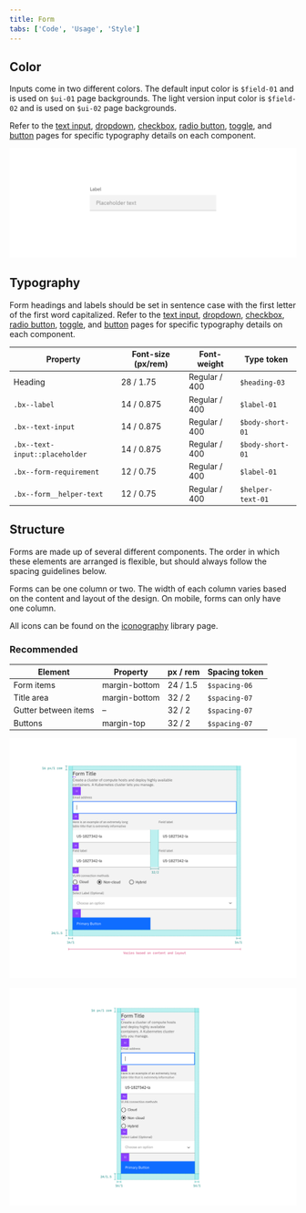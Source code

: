```yaml
---
title: Form
tabs: ['Code', 'Usage', 'Style']
---
```


## Color

Inputs come in two different colors. The default input color is `$field-01` and is used on `$ui-01` page backgrounds. The light version input color is `$field-02` and is used on `$ui-02` page backgrounds.

Refer to the [text input](/components/text-input), [dropdown](/components/dropdown), [checkbox](/components/checkbox), [radio button](/components/radio-button), [toggle](/component/toggle), and [button](/component/button) pages for specific typography details on each component.

<image-component fixed="default" caption="Example of light fields with $field-02 (left) and the default version with $field-01 (right)">

![Example of form fields in the two colors](images/form-style-3.png)

</image-component>

## Typography

Form headings and labels should be set in sentence case with the first letter of the first word capitalized. Refer to the [text input](/components/text-input), [dropdown](/components/dropdown), [checkbox](/components/checkbox), [radio button](/components/radio-button), [toggle](/component/toggle), and [button](/component/button) pages for specific typography details on each component.

| Property                       | Font-size (px/rem) | Font-weight     | Type token          |
| ------------------------------ | ------------------ | --------------- | ------------------- |
| Heading                        | 28 / 1.75          | Regular / 400   | `$heading-03`       |
| `.bx--label`                   | 14 / 0.875         | Regular / 400   | `$label-01`         |
| `.bx--text-input`              | 14 / 0.875         | Regular / 400   | `$body-short-01`    |
| `.bx--text-input::placeholder` | 14 / 0.875         | Regular / 400   | `$body-short-01`    |
| `.bx--form-requirement`        | 12 / 0.75          | Regular / 400   | `$label-01`         |
| `.bx--form__helper-text`       | 12 / 0.75          | Regular / 400   | `$helper-text-01` |

## Structure

Forms are made up of several different components. The order in which these elements are arranged is flexible, but should always follow the spacing guidelines below.

Forms can be one column or two. The width of each column varies based on the content and layout of the design. On mobile, forms can only have one column.

All icons can be found on the [iconography](/guidelines/iconography/library) library page.

### Recommended

| Element        | Property      | px / rem  | Spacing token |
| -------------------- | ------------- | --------- | ------------- |
| Form items           | margin-bottom | 24 / 1.5  | `$spacing-06` |
| Title area           | margin-bottom | 32 / 2    | `$spacing-07` |
| Gutter between items | –             | 32 / 2    | `$spacing-07` |
| Buttons              | margin-top    | 32 / 2    | `$spacing-07` |

<image-component fixed="large" caption="Structure and spacing measurements for a double column form | px / rem">

![Structure and spacing measurements for a double column form ](images/form-style-2.png)

</image-component>

<image-component fixed="large" caption="Structure and spacing measurements for a single column form | px / rem">

![Structure and spacing measurements for a single column form](images/form-style-1.png)

</image-component>
